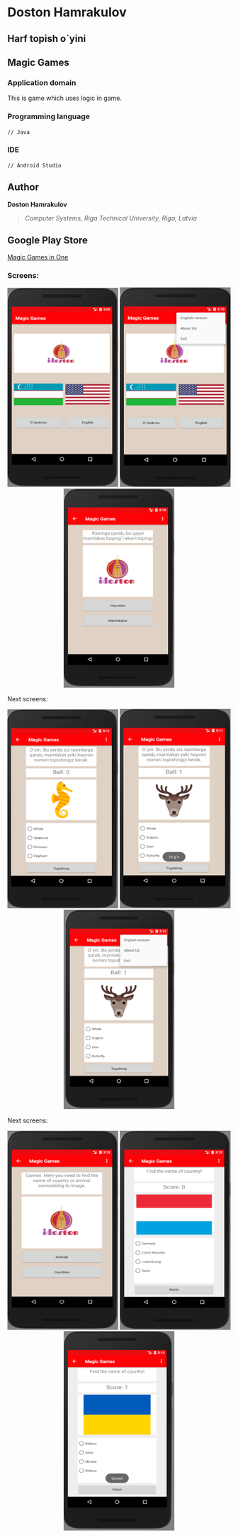 # Doston Hamrakulov

## Harf topish o`yini

## Magic Games
### Application domain  
This is game which uses logic in game. 

### Programming language
```[java]
// Java 
```

### IDE
```[androidstudio]
// Android Studio
```

## Author
**Doston Hamrakulov**
>*Computer Systems, Riga Technical University, Riga, Latvia*

## Google Play Store

<a href="https://play.google.com/store/apps/details?id=idoston.com.harftopish">Magic Games in One</a>


### Screens:

<p align="center">
	<img width="250px" height="450px" src="https://github.com/dostonhamrakulov/Harf-topish-uyin-Android-uchun/blob/master/Images/images_1.PNG" />
	<img width="250px" height="450px" src="https://github.com/dostonhamrakulov/Harf-topish-uyin-Android-uchun/blob/master/Images/images_2.PNG" />
	<img width="250px" height="450px" src="https://github.com/dostonhamrakulov/Harf-topish-uyin-Android-uchun/blob/master/Images/images_3.PNG" />
</p>



Next screens:

<p align="center">
	<img width="250px" height="450px" src="https://github.com/dostonhamrakulov/Harf-topish-uyin-Android-uchun/blob/master/Images/images_4.PNG" />
	<img width="250px" height="450px" src="https://github.com/dostonhamrakulov/Harf-topish-uyin-Android-uchun/blob/master/Images/images_5.PNG" />
	<img width="250px" height="450px" src="https://github.com/dostonhamrakulov/Harf-topish-uyin-Android-uchun/blob/master/Images/images_6.PNG" />
</p>



Next screens:
<p align="center">
	<img width="250px" height="450px" src="https://github.com/dostonhamrakulov/Harf-topish-uyin-Android-uchun/blob/master/Images/images_7.PNG" />
	<img width="250px" height="450px" src="https://github.com/dostonhamrakulov/Harf-topish-uyin-Android-uchun/blob/master/Images/images_8.PNG" />
	<img width="250px" height="450px" src="https://github.com/dostonhamrakulov/Harf-topish-uyin-Android-uchun/blob/master/Images/images_9.PNG" />
</p>

